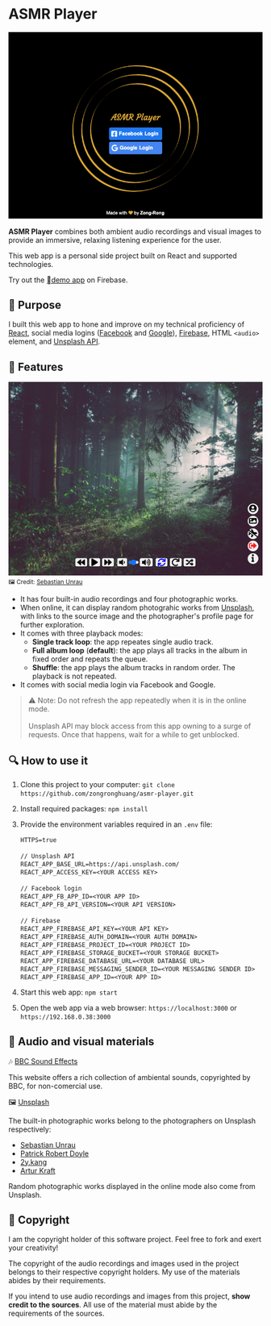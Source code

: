# ASMR Player

![login page demo](login_page.jpg)

**ASMR Player** combines both ambient audio recordings and visual images to provide an immersive, relaxing listening experience for the user. 

This web app is a personal side project built on React and supported technologies. 

Try out the [demo app](https://asmr-player-312716.web.app/) on Firebase.

## :beginner: Purpose

I built this web app to hone and improve on my technical proficiency of [React](https://reactjs.org), social media logins ([Facebook](https://developers.facebook.com/docs/facebook-login/) and [Google](https://developers.google.com/identity)), [Firebase](https://firebase.google.com), HTML `<audio>` element, and [Unsplash API](https://unsplash.com/developers).

## :musical_note: Features

![app page demo](app_page.jpg)
<small>:framed_picture: Credit: [Sebastian Unrau](https://unsplash.com/photos/sp-p7uuT0tw)</small>

* It has four built-in audio recordings and four photographic works.
* When online, it can display random photograhic works from [Unsplash](https://unsplash.com/), with links to the source image and the photographer's profile page for further exploration.
* It comes with three playback modes: 
  * __Single track loop__: the app repeates single audio track.
  * __Full album loop__ (__default__): the app plays all tracks in the album in fixed order and repeats the queue.
  * __Shuffle__: the app plays the album tracks in random order. The playback is not repeated.
* It comes with social media login via Facebook and Google.

> :warning: Note:
Do not refresh the app repeatedly when it is in the online mode.<br/><br/>Unsplash API may block access from this app owning to a surge of requests. Once that happens, wait for a while to get unblocked.


## :mag: How to use it

1. Clone this project to your computer:
`git clone https://github.com/zongronghuang/asmr-player.git`

2. Install required packages:
`npm install`

3. Provide the environment variables required in an `.env` file:

    ```
    HTTPS=true

    // Unsplash API
    REACT_APP_BASE_URL=https://api.unsplash.com/
    REACT_APP_ACCESS_KEY=<YOUR ACCESS KEY>

    // Facebook login
    REACT_APP_FB_APP_ID=<YOUR APP ID>
    REACT_APP_FB_API_VERSION=<YOUR API VERSION>

    // Firebase
    REACT_APP_FIREBASE_API_KEY=<YOUR API KEY>
    REACT_APP_FIREBASE_AUTH_DOMAIN=<YOUR AUTH DOMAIN>
    REACT_APP_FIREBASE_PROJECT_ID=<YOUR PROJECT ID>
    REACT_APP_FIREBASE_STORAGE_BUCKET=<YOUR STORAGE BUCKET>
    REACT_APP_FIREBASE_DATABASE_URL=<YOUR DATABASE URL>
    REACT_APP_FIREBASE_MESSAGING_SENDER_ID=<YOUR MESSAGING SENDER ID>
    REACT_APP_FIREBASE_APP_ID=<YOUR APP ID>
    ```

4. Start this web app:
`npm start`

5. Open the web app via a web browser:
`https://localhost:3000` or `https://192.168.0.38:3000`

## :gem: Audio and visual materials

:notes: [BBC Sound Effects](https://sound-effects.bbcrewind.co.uk)

This website offers a rich collection of ambiental sounds, copyrighted by BBC, for non-comercial use.

:framed_picture: [Unsplash](https://unsplash.com/)

The built-in photographic works belong to the photographers on Unsplash respectively:
* [Sebastian Unrau](https://unsplash.com/photos/sp-p7uuT0tw)
* [Patrick Robert Doyle](https://unsplash.com/photos/31wW1qeNoeM)
* [2y.kang](https://unsplash.com/photos/Q2ykqnomVHY)
* [Artur Kraft](https://unsplash.com/photos/mZk3lQzf0Xo)

Random photographic works displayed in the online mode also come from Unsplash.

## :open_book: Copyright

I am the copyright holder of this software project. Feel free to fork and exert your creativity!

The copyright of the audio recordings and images used in the project belongs to their respective copyright holders. My use of the materials abides by their requirements.

If you intend to use audio recordings and images from this project, __show credit to the sources__. All use of the material must abide by the requirements of the sources.

